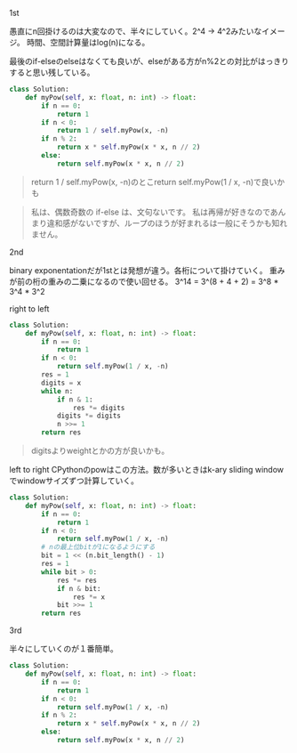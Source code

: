 1st

愚直にn回掛けるのは大変なので、半々にしていく。2^4 -> 4^2みたいなイメージ。
時間、空間計算量はlog(n)になる。

最後のif-elseのelseはなくても良いが、elseがある方がn%2との対比がはっきりすると思い残している。
```python
class Solution:
    def myPow(self, x: float, n: int) -> float:
        if n == 0:
            return 1
        if n < 0:
            return 1 / self.myPow(x, -n)
        if n % 2:
            return x * self.myPow(x * x, n // 2)
        else:
            return self.myPow(x * x, n // 2)
```

> return 1 / self.myPow(x, -n)のとこreturn self.myPow(1 / x, -n)で良いかも

> 私は、偶数奇数の if-else は、文句ないです。
私は再帰が好きなのであんまり違和感がないですが、ループのほうが好まれるは一般にそうかも知れません。

2nd

binary exponentationだが1stとは発想が違う。各桁について掛けていく。
重みが前の桁の重みの二乗になるので使い回せる。
3^14 = 3^(8 + 4 + 2) = 3^8 * 3^4 * 3^2

right to left
```python
class Solution:
    def myPow(self, x: float, n: int) -> float:
        if n == 0:
            return 1
        if n < 0:
            return self.myPow(1 / x, -n)
        res = 1
        digits = x
        while n:
            if n & 1:
                res *= digits
            digits *= digits
            n >>= 1
        return res
```

> digitsよりweightとかの方が良いかも。

left to right
CPythonのpowはこの方法。数が多いときはk-ary sliding windowでwindowサイズずつ計算していく。
```python
class Solution:
    def myPow(self, x: float, n: int) -> float:
        if n == 0:
            return 1
        if n < 0:
            return self.myPow(1 / x, -n)
        # nの最上位bitが1になるようにする
        bit = 1 << (n.bit_length() - 1)
        res = 1
        while bit > 0:
            res *= res
            if n & bit:
                res *= x
            bit >>= 1
        return res
```

3rd

半々にしていくのが１番簡単。
```python
class Solution:
    def myPow(self, x: float, n: int) -> float:
        if n == 0:
            return 1
        if n < 0:
            return self.myPow(1 / x, -n)
        if n % 2:
            return x * self.myPow(x * x, n // 2)
        else:
            return self.myPow(x * x, n // 2)
```
